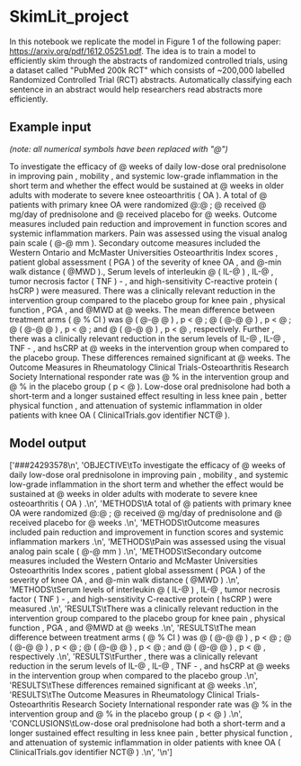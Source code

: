 # SkimLit_project

In this notebook we replicate the model in Figure 1 of the following paper: https://arxiv.org/pdf/1612.05251.pdf.
The idea is to train a model to efficiently skim through the abstracts of randomized controlled trials, using a dataset called "PubMed 200k RCT" which consists of ~200,000 labelled Randomized Controlled Trial (RCT) abstracts. 
Automatically classifying each sentence in an abstract would help researchers read abstracts more efficiently.

 ## Example input 
*(note: all numerical symbols have been replaced with "@")*

To investigate the efficacy of @ weeks of daily low-dose oral prednisolone in improving pain , mobility , and systemic low-grade inflammation in the short term and whether the effect would be sustained at @ weeks in older adults with moderate to severe knee osteoarthritis ( OA ). A total of @ patients with primary knee OA were randomized @:@ ; @ received @ mg/day of prednisolone and @ received placebo for @ weeks. Outcome measures included pain reduction and improvement in function scores and systemic inflammation markers. Pain was assessed using the visual analog pain scale ( @-@ mm ). Secondary outcome measures included the Western Ontario and McMaster Universities Osteoarthritis Index scores , patient global assessment ( PGA ) of the severity of knee OA , and @-min walk distance ( @MWD )., Serum levels of interleukin @ ( IL-@ ) , IL-@ , tumor necrosis factor ( TNF ) - , and high-sensitivity C-reactive protein ( hsCRP ) were measured. There was a clinically relevant reduction in the intervention group compared to the placebo group for knee pain , physical function , PGA , and @MWD at @ weeks. The mean difference between treatment arms ( @ % CI ) was @ ( @-@ @ ) , p < @ ; @ ( @-@ @ ) , p < @ ; @ ( @-@ @ ) , p < @ ; and @ ( @-@ @ ) , p < @ , respectively. Further , there was a clinically relevant reduction in the serum levels of IL-@ , IL-@ , TNF - , and hsCRP at @ weeks in the intervention group when compared to the placebo group. These differences remained significant at @ weeks. The Outcome Measures in Rheumatology Clinical Trials-Osteoarthritis Research Society International responder rate was @ % in the intervention group and @ % in the placebo group ( p < @ ). Low-dose oral prednisolone had both a short-term and a longer sustained effect resulting in less knee pain , better physical function , and attenuation of systemic inflammation in older patients with knee OA ( ClinicalTrials.gov identifier NCT@ ).

## Model output

['###24293578\n',
 'OBJECTIVE\tTo investigate the efficacy of @ weeks of daily low-dose oral prednisolone in improving pain , mobility , and systemic low-grade inflammation in the short term and whether the effect would be sustained at @ weeks in older adults with moderate to severe knee osteoarthritis ( OA ) .\n',
 'METHODS\tA total of @ patients with primary knee OA were randomized @:@ ; @ received @ mg/day of prednisolone and @ received placebo for @ weeks .\n',
 'METHODS\tOutcome measures included pain reduction and improvement in function scores and systemic inflammation markers .\n',
 'METHODS\tPain was assessed using the visual analog pain scale ( @-@ mm ) .\n',
 'METHODS\tSecondary outcome measures included the Western Ontario and McMaster Universities Osteoarthritis Index scores , patient global assessment ( PGA ) of the severity of knee OA , and @-min walk distance ( @MWD ) .\n',
 'METHODS\tSerum levels of interleukin @ ( IL-@ ) , IL-@ , tumor necrosis factor ( TNF ) - , and high-sensitivity C-reactive protein ( hsCRP ) were measured .\n',
 'RESULTS\tThere was a clinically relevant reduction in the intervention group compared to the placebo group for knee pain , physical function , PGA , and @MWD at @ weeks .\n',
 'RESULTS\tThe mean difference between treatment arms ( @ % CI ) was @ ( @-@ @ ) , p < @ ; @ ( @-@ @ ) , p < @ ; @ ( @-@ @ ) , p < @ ; and @ ( @-@ @ ) , p < @ , respectively .\n',
 'RESULTS\tFurther , there was a clinically relevant reduction in the serum levels of IL-@ , IL-@ , TNF - , and hsCRP at @ weeks in the intervention group when compared to the placebo group .\n',
 'RESULTS\tThese differences remained significant at @ weeks .\n',
 'RESULTS\tThe Outcome Measures in Rheumatology Clinical Trials-Osteoarthritis Research Society International responder rate was @ % in the intervention group and @ % in the placebo group ( p < @ ) .\n',
 'CONCLUSIONS\tLow-dose oral prednisolone had both a short-term and a longer sustained effect resulting in less knee pain , better physical function , and attenuation of systemic inflammation in older patients with knee OA ( ClinicalTrials.gov identifier NCT@ ) .\n',
 '\n']
